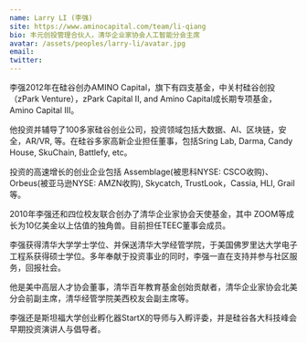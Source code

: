 ```yaml
---
name: Larry LI (李强)
site: https://www.aminocapital.com/team/li-qiang
bio: 丰元创投管理合伙人，清华企业家协会人工智能分会主席
avatar: /assets/peoples/larry-li/avatar.jpg
email: 
twitter: 
---
```


李强2012年在硅谷创办AMINO Capital，旗下有四支基金，中关村硅谷创投（zPark Venture），zPark Capital II, and Amino Capital成长期专项基金，Amino Capital III。

他投资并辅导了100多家硅谷创业公司，投资领域包括大数据、AI、区块链，安全，AR/VR, 等。在硅谷多家高新企业担任董事，包括Sring Lab, Darma, Candy House, SkuChain, Battlefy, etc。

投资的高速增长的创业企业包括 Assemblage(被思科NYSE: CSCO收购)、Orbeus(被亚马逊NYSE: AMZN收购), Skycatch, TrustLook，Cassia, HLI, Grail等。

2010年李强还和四位校友联合创办了清华企业家协会天使基金，其中 ZOOM等成长为10亿美金以上估值的独角兽。目前担任TEEC董事会成员。

李强获得清华大学学士学位、并保送清华大学经管学院，于美国佛罗里达大学电子工程系获得硕士学位。多年奉献于投资事业的同时，李强一直在支持并参与社区服务，回报社会。

他是美中高层人才协会董事，清华百年教育基金创始贡献者，清华企业家协会北美分会前副主席，清华经管学院美西校友会副主席等。

李强还是斯坦福大学创业孵化器StartX的导师与入孵评委，并是硅谷各大科技峰会早期投资演讲人与倡导者。
